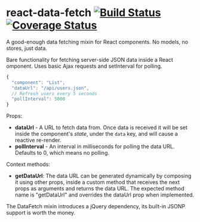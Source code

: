 # react-data-fetch [![Build Status](https://travis-ci.org/skidding/react-data-fetch.svg?branch=master)](https://travis-ci.org/skidding/react-data-fetch) [![Coverage Status](https://coveralls.io/repos/skidding/react-data-fetch/badge.svg?branch=master)](https://coveralls.io/r/skidding/react-data-fetch?branch=master)
A good-enough data fetching mixin for React components. No models, no stores,
just data.

Bare functionality for fetching server-side JSON data inside a React omponent.
Uses basic Ajax requests and setInterval for polling.

```js
{
  "component": "List",
  "dataUrl": "/api/users.json",
  // Refresh users every 5 seconds
  "pollInterval": 5000
}
```

Props:

- **dataUrl** - A URL to fetch data from. Once data is received it will be set
                inside the component's _state_, under the `data` key, and will
                cause a reactive re-render.
- **pollInterval** - An interval in milliseconds for polling the data URL.
                     Defaults to 0, which means no polling.

Context methods:

- **getDataUrl**: The data URL can be generated dynamically by composing it
                  using other props, inside a custom method that receives
                  the next props as arguments and returns the data URL. The
                  expected method name is "getDataUrl" and overrides the
                  dataUrl prop when implemented.

The DataFetch mixin introduces a jQuery dependency, its built-in JSONP support
is worth the money.

